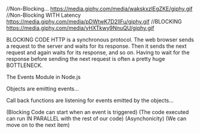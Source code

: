 


//Non-Blocking... 
https://media.giphy.com/media/wakskxzIEgZKE/giphy.gif
//Non-Blocking WITH Latency
https://media.giphy.com/media/pDWtwK7D2IlFu/giphy.gif
//BLOCKING
https://media.giphy.com/media/yHXTkwy9NnuQU/giphy.gif



BLOCKING CODE
HTTP is a synchronous protocol. 
The web browser sends a request to the server and waits for its response. 
Then it sends the next request and again waits for its response, and so on. 
Having to wait for the response before sending the next request is often a pretty huge BOTTLENECK. 





The Events Module in Node.js



Objects are emitting events...

Call back functions are listening for events emitted by the objects...



(Blocking Code can start when an event is triggered)
(The code executed can run IN PARALLEL with the rest of our code) (Asynchonicity)
(We can move on to the next item)